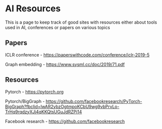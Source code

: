 # AI Resources

This is a page to keep track of good sites with resources either about tools used in AI, conferences or papers on various topics

## Papers

ICLR conference - https://paperswithcode.com/conference/iclr-2019-5

Graph embedding - https://www.sysml.cc/doc/2019/71.pdf

## Resources

Pytorch - https://pytorch.org

Pytorch/BigGraph - https://github.com/facebookresearch/PyTorch-BigGraph?fbclid=IwAR2ybzOgtmpoKCbU9wg9vbPrvLo-TrHq9rqdzyXJj4qKKQtsUGuJdRZPi14

Facebook research - https://github.com/facebookresearch
